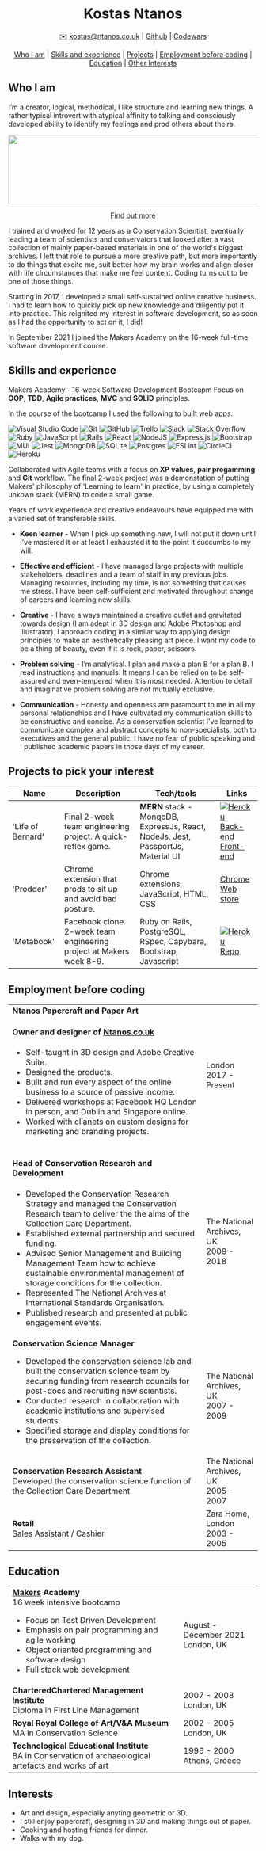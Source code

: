 <div align="center">
 <h1>Kostas Ntanos</h1>

✉️ [kostas@ntanos.co.uk](mailto:kostas@ntanos.co.uk)
| <a href=https://github.com/Kntanos>Github</a> | <a href=http://www.codewars.com/users/Kostas%20N>Codewars</a> 

[Who I am](#Who-I-am) | [Skills and experience](#Skills-and-experience) | [Projects](#Projects-to-pick-your-interest) | [Employment before coding](#Empolyment-before-coding) | [Education](#Education) | [Other Interests](#Interests)
</div>

## Who I am
I’m a creator, logical, methodical, I like structure and learning new things. A rather typical introvert with atypical affinity to talking and consciously developed ability to identify my feelings and prod others about theirs.

<div align="center">
<a href="https://www.16personalities.com/profiles/e62ed8f042bea"><img width="536" height="140" src="https://i.imgur.com/h7NzedS.png"></a>

<a href="https://www.16personalities.com/profiles/e62ed8f042bea">Find out more</a>
 
</div>
 
I trained and worked for 12 years as a Conservation Scientist, eventually leading a team of scientists and conservators that looked after a vast collection of mainly paper-based materials in one of the world's biggest archives. I left that role to pursue a more creative path, but more importantly to do things that excite me, suit better how my brain works and align closer with life circumstances that make me feel content. Coding turns out to be one of those things.

Starting in 2017, I developed a small self-sustained online creative business. I had to learn how to quickly pick up new knowledge and diligently put it into practice. This reignited my interest in software development, so as soon as I had the opportunity to act on it, I did!

In September 2021 I joined the Makers Academy on the 16-week full-time software development course.

## Skills and experience

Makers Academy - 16-week Software Development Bootcapm
Focus on **OOP**, **TDD**, **Agile practices**, **MVC** and **SOLID** principles.

In the course of the bootcamp I used the following to built web apps:

![Visual Studio Code](https://img.shields.io/badge/Visual%20Studio%20Code-0078d7.svg?style=flat&logo=visual-studio-code&logoColor=white) ![Git](https://img.shields.io/badge/git-%23F05033.svg?style=flat&logo=git&logoColor=white) ![GitHub](https://img.shields.io/badge/github-%23121011.svg?style=flat&logo=github&logoColor=white) ![Trello](https://img.shields.io/badge/Trello-%23026AA7.svg?style=flat&logo=Trello&logoColor=white) ![Slack](https://img.shields.io/badge/Slack-4A154B?style=flat&logo=slack&logoColor=white) ![Stack Overflow](https://img.shields.io/badge/-Stackoverflow-FE7A16?style=flat&logo=stack-overflow&logoColor=white) ![Ruby](https://img.shields.io/badge/ruby-%23CC342D.svg?style=flat&logo=ruby&logoColor=white) ![JavaScript](https://img.shields.io/badge/javascript-%23323330.svg?style=flat&logo=javascript&logoColor=%23F7DF1E) ![Rails](https://img.shields.io/badge/rails-%23CC0000.svg?style=flat&logo=ruby-on-rails&logoColor=white) ![React](https://img.shields.io/badge/react-%2320232a.svg?style=flat&logo=react&logoColor=%2361DAFB) ![NodeJS](https://img.shields.io/badge/node.js-6DA55F?style=flat&logo=node.js&logoColor=white) ![Express.js](https://img.shields.io/badge/express.js-%23404d59.svg?style=flat&logo=express&logoColor=%2361DAFB) ![Bootstrap](https://img.shields.io/badge/bootstrap-%23563D7C.svg?style=flat&logo=bootstrap&logoColor=white) ![MUI](https://img.shields.io/badge/MUI-%230081CB.svg?style=flat&logo=material-ui&logoColor=white) ![Jest](https://img.shields.io/badge/-jest-%23C21325?style=flat&logo=jest&logoColor=white) ![MongoDB](https://img.shields.io/badge/MongoDB-black?style=flat&logo=mongodb) ![SQLite](https://img.shields.io/badge/sqlite-%2307405e.svg?style=flat&logo=sqlite&logoColor=white) ![Postgres](https://img.shields.io/badge/postgres-%23316192.svg?style=flat&logo=postgresql&logoColor=white) ![ESLint](https://img.shields.io/badge/ESLint-4B3263?style=flat&logo=eslint&logoColor=white) ![CircleCI](https://img.shields.io/badge/CIRCLECI-%23161616.svg?style=flat&logo=circleci&logoColor=white) ![Heroku](https://img.shields.io/badge/heroku-%23430098.svg?style=flat&logo=heroku&logoColor=white)

Collaborated with Agile teams with a focus on **XP values**, **pair progamming** and **Git** workflow. 
The final 2-week project was a demonstation of putting Makers' philosophy of 'Learning to learn' in practice, by using a completely unkown stack (MERN) to code a small game.



Years of work experience and creative endeavours have equipped me with a varied set of transferable skills.

* **Keen learner** - When I pick up something new, I will not put it down until I’ve mastered it or at least I exhausted it to the point it succumbs to my will.
 
* **Effective and efficient** - I have managed large projects with multiple stakeholders, deadlines and a team of staff in my previous jobs. Managing resources, including my time, is not something that causes me stress. I have been self-sufficient and motivated throughout change of careers and learning new skills.
 
* **Creative** - I have always maintained a creative outlet and gravitated towards design (I am adept in 3D design and Adobe Photoshop and Illustrator). I approach coding in a similar way to applying design principles to make an aesthetically pleasing art piece. I want my code to be a thing of beauty, even if it is rock, paper, scissors. 
 
* **Problem solving** - I’m analytical. I plan and make a plan B for a plan B. I read instructions and manuals. It means I can be relied on to be self-assured and even-tempered when it is most needed. Attention to detail and imaginative problem solving are not mutually exclusive.
 
* **Communication** - Honesty and openness are paramount to me in all my personal relationships and I have cultivated my communication skills to be constructive and concise. As a conservation scientist I’ve learned to communicate complex and abstract concepts to non-specialists, both to executives and the general public. I have no fear of public speaking and I published academic papers in those days of my career. 

## Projects to pick your interest
| Name                         | Description                                                                   | Tech/tools                                           | Links |
| ---------------------------- | -----------------                                                             | -----------------                                    | ---------
| 'Life of Bernard'            | Final 2-week team engineering project. A quick-reflex game.                   | **MERN** stack - MongoDB, ExpressJs, React, NodeJs, Jest, PassportJs, Material UI | [![Heroku](https://img.shields.io/badge/heroku-%23430098.svg?style=for-the-badge&logo=heroku&logoColor=white)](https://life-of-bernard.herokuapp.com/) </br> [Back-end](https://github.com/Kntanos/EP3-Gaming-BE) </br> [Front-end](https://github.com/Kntanos/EP3-Gaming-FE)
| 'Prodder'                    | Chrome extension that prods to sit up and avoid bad posture.                  | Chrome extensions, JavaScript, HTML, CSS |[Chrome Web store](https://) |
| 'Metabook'                   | Facebook clone. 2-week team engineering project at Makers week 8-9.           | Ruby on Rails, PostgreSQL, RSpec, Capybara, Bootstrap, Javascript  | [![Heroku](https://img.shields.io/badge/heroku-%23430098.svg?style=for-the-badge&logo=heroku&logoColor=white)](https://metabook-rails.herokuapp.com/) </br> [Repo](https://github.com/Kntanos/metabook-rails)


## Employment before coding
<table>
  <tr>
  <td><b>Ntanos Papercraft and Paper Art</b><br><h4>Owner and designer of <a href="https://www.ntanos.co.uk">Ntanos.co.uk</a><br></h4>
   
   * Self-taught in 3D design and Adobe Creative Suite.
   * Designed the products.
   * Built and run every aspect of the online business to a source of passive income.
   * Delivered workshops at Facebook HQ London in person, and Dublin and Singapore online.
   * Worked with clianets on custom designs for marketing and branding projects.</td>
    <td>London<br>2017 - Present</td>
  </tr>
  <tr>
   <td><h4><b>Head of Conservation Research and Development</b></h4>
   
   * Developed the Conservation Research Strategy and managed the Conservation Research team to deliver the the aims of the Collection Care Department.
   * Established external partnership and secured funding.
   * Advised Senior Management and Building Management Team how to achieve sustainable environmental management of storage conditions for the collection.
   * Represented The National Archives at International Standards Organisation.
   * Published research and presented at public engagement events.</td>
    <td>The National Archives, UK<br>2009 - 2018</td>
  </tr>
  <tr>
  <td><b>Conservation Science Manager</b><br>
   
   * Developed the conservation science lab and built the conservation science team by securing funding from research councils for post-docs and recruiting new scientists.
   * Conducted research in collaboration with academic institutions and supervised students.
   * Specified storage and display conditions for the preservation of the collection.</td>
    <td>The National Archives, UK<br>2007 - 2009</td>
  </tr>
   <tr>
  <td><b>Conservation Research Assistant</b><br>Developed the conservation science function of the Collection Care Department</td>
    <td>The National Archives, UK<br>2005 - 2007</td>
  </tr>
  <tr>
  <td><b>Retail</b><br>Sales Assistant / Cashier</td>
    <td>Zara Home, London<br>2003 - 2005</td>
  </tr>
</table>

## Education
<table>
  <tr>
    <td><b><a href=https://makers.tech>Makers</a> Academy</b><br>16 week intensive bootcamp<br>
      
* Focus on Test Driven Development    
* Emphasis on pair programming and agile working
* Object oriented programming and software design
* Full stack web development</td>
    <td>August - December 2021<br>London, UK</td>
  </tr>
  <tr>
  <td><b>CharteredChartered Management Institute</b><br>Diploma in First Line Management</td>
    <td>2007 - 2008<br>London, UK</td>
  </tr>
  <tr>
  <td><b>Royal Royal College of Art/V&amp;A Museum</b><br>MA in Conservation Science</td>
    <td>2002 - 2005<br>London, UK</td>
  </tr>
  <tr>
  <td><b>Technological Educational Institute</b><br>BA in Conservation of archaeological artefacts and works of art</td>
    <td>1996 - 2000<br>Athens, Greece</td>
  </tr>
</table>

## Interests
* Art and design, especially anyting geometric or 3D.
* I still enjoy papercraft, designing in 3D and making things out of paper.
* Cooking and hosting friends for dinner.
* Walks with my dog.
